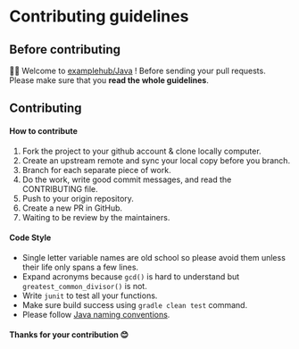 # Contributing guidelines

## Before contributing

👏👏 Welcome to [examplehub/Java](https://github.com/examplehub/Java) ! Before sending your pull requests. Please make sure that you **read the whole guidelines**.

## Contributing

#### How to contribute
1. Fork the project to your github account & clone locally computer.
2. Create an upstream remote and sync your local copy before you branch.
3. Branch for each separate piece of work.
4. Do the work, write good commit messages, and read the CONTRIBUTING file.
5. Push to your origin repository.
6. Create a new PR in GitHub.
7. Waiting to be review by the maintainers.

#### Code Style
* Single letter variable names are old school so please avoid them unless their life only spans a few lines.
* Expand acronyms because `gcd()` is hard to understand but `greatest_common_divisor()` is not.
* Write `junit` to test all your functions.
* Make sure build success using `gradle clean test` command.
* Please follow [Java naming conventions](https://www.oracle.com/java/technologies/javase/codeconventions-namingconventions.html).

#### Thanks for your contribution 😊